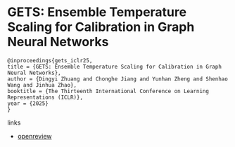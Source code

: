 # GETS: Ensemble Temperature Scaling for Calibration in Graph Neural Networks

```
@inproceedings{gets_iclr25,
title = {GETS: Ensemble Temperature Scaling for Calibration in Graph Neural Networks},
author = {Dingyi Zhuang and Chonghe Jiang and Yunhan Zheng and Shenhao Wang and Jinhua Zhao},
booktitle = {The Thirteenth International Conference on Learning Representations (ICLR)},
year = {2025}
}
```

links
- [openreview](https://openreview.net/forum?id=qgsXsqahMq)
